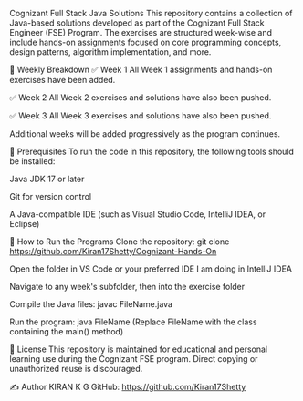 Cognizant Full Stack Java Solutions
This repository contains a collection of Java-based solutions developed as part of the Cognizant Full Stack Engineer (FSE) Program. The exercises are structured week-wise and include hands-on assignments focused on core programming concepts, design patterns, algorithm implementation, and more.

📁 Weekly Breakdown
✅ Week 1
All Week 1 assignments and hands-on exercises have been added.

✅ Week 2
All Week 2 exercises and solutions have also been pushed.

✅ Week 3
All Week 3 exercises and solutions have also been pushed.

Additional weeks will be added progressively as the program continues.

🔧 Prerequisites
To run the code in this repository, the following tools should be installed:

Java JDK 17 or later

Git for version control

A Java-compatible IDE (such as Visual Studio Code, IntelliJ IDEA, or Eclipse)

🚀 How to Run the Programs
Clone the repository:
git clone https://github.com/Kiran17Shetty/Cognizant-Hands-On

Open the folder in VS Code or your preferred IDE
I am doing in IntelliJ IDEA

Navigate to any week's subfolder, then into the exercise folder

Compile the Java files:
javac FileName.java

Run the program:
java FileName
(Replace FileName with the class containing the main() method)

📄 License
This repository is maintained for educational and personal learning use during the Cognizant FSE program. Direct copying or unauthorized reuse is discouraged.

✍️ Author
KIRAN K G
GitHub: https://github.com/Kiran17Shetty
